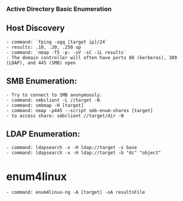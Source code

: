 ### Active Directory Basic Enumeration 

## Host Discovery
    - command: `fping -agq [target ip]/24`
    - results: .10, .20, .250 up
    - command: `nmap -T5 -p- -sV -sC -iL results`
    - The domain controller will often have ports 88 (kerberos), 389 (LDAP), and 445 (SMB) open

## SMB Enumeration: 
    - Try to connect to SMB anonymously. 
    - command: smbclient -L //target -N 
    - command: smbmap -H [target]
    - command: nmap -p445 --script smb-enum-shares [target]
    - to access share: smbclient //target/dir -N 

## LDAP Enumeration:
    - command: ldapsearch -x -H ldap://target -s base
    - command: ldapsearch -x -H ldap://target -b "dc" "object"
# enum4linux
    - command: enum4linux-ng -A [target] -oA resultsFile
    
